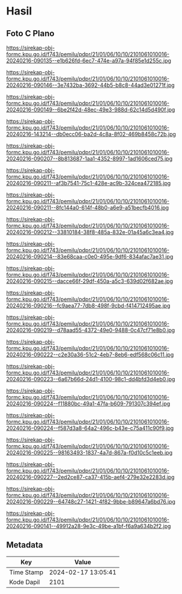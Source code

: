 # Hasil

## Foto C Plano

https://sirekap-obj-formc.kpu.go.id/f743/pemilu/pdpr/21/01/06/10/10/2101061010016-20240216-090135--e1b626fd-6ec7-474e-a97a-94f85e1d255c.jpg

https://sirekap-obj-formc.kpu.go.id/f743/pemilu/pdpr/21/01/06/10/10/2101061010016-20240216-090146--3e7432ba-3692-44b5-b8c8-44ad3e01271f.jpg

https://sirekap-obj-formc.kpu.go.id/f743/pemilu/pdpr/21/01/06/10/10/2101061010016-20240216-090149--6be2f42d-48ec-49e3-988d-62c14d5d490f.jpg

https://sirekap-obj-formc.kpu.go.id/f743/pemilu/pdpr/21/01/06/10/10/2101061010016-20240216-143214--db0ecc06-ba2d-4c8a-8f02-469b8458c72b.jpg

https://sirekap-obj-formc.kpu.go.id/f743/pemilu/pdpr/21/01/06/10/10/2101061010016-20240216-090207--8b813687-1aa1-4352-8997-1ad1606ced75.jpg

https://sirekap-obj-formc.kpu.go.id/f743/pemilu/pdpr/21/01/06/10/10/2101061010016-20240216-090211--af3b7541-75c1-428e-ac9b-324cea472185.jpg

https://sirekap-obj-formc.kpu.go.id/f743/pemilu/pdpr/21/01/06/10/10/2101061010016-20240216-090211--8fc144a0-614f-48b0-a6e9-a51becfb4016.jpg

https://sirekap-obj-formc.kpu.go.id/f743/pemilu/pdpr/21/01/06/10/10/2101061010016-20240216-090212--33810184-38f8-485a-832e-01a45a6c3ea4.jpg

https://sirekap-obj-formc.kpu.go.id/f743/pemilu/pdpr/21/01/06/10/10/2101061010016-20240216-090214--83e68caa-c0e0-495e-9df6-834afac7ae31.jpg

https://sirekap-obj-formc.kpu.go.id/f743/pemilu/pdpr/21/01/06/10/10/2101061010016-20240216-090215--dacce66f-29df-450a-a5c3-639d02f682ae.jpg

https://sirekap-obj-formc.kpu.go.id/f743/pemilu/pdpr/21/01/06/10/10/2101061010016-20240216-090216--fc9aea77-7db8-498f-9cbd-f414712495ae.jpg

https://sirekap-obj-formc.kpu.go.id/f743/pemilu/pdpr/21/01/06/10/10/2101061010016-20240216-090219--d78aad55-4372-49e0-9488-0c47cf71e8b0.jpg

https://sirekap-obj-formc.kpu.go.id/f743/pemilu/pdpr/21/01/06/10/10/2101061010016-20240216-090222--c2e30a36-51c2-4eb7-8eb6-edf568c06c11.jpg

https://sirekap-obj-formc.kpu.go.id/f743/pemilu/pdpr/21/01/06/10/10/2101061010016-20240216-090223--6a67b66d-24d1-4100-98c1-dd4bfd3d4eb0.jpg

https://sirekap-obj-formc.kpu.go.id/f743/pemilu/pdpr/21/01/06/10/10/2101061010016-20240216-090224--f11880bc-49a1-47fa-b609-791307c394ef.jpg

https://sirekap-obj-formc.kpu.go.id/f743/pemilu/pdpr/21/01/06/10/10/2101061010016-20240216-090224--f587d3a8-64a2-496c-b43e-c75a411c90f9.jpg

https://sirekap-obj-formc.kpu.go.id/f743/pemilu/pdpr/21/01/06/10/10/2101061010016-20240216-090225--98163493-1837-4a7d-867a-f0d10c5c1eeb.jpg

https://sirekap-obj-formc.kpu.go.id/f743/pemilu/pdpr/21/01/06/10/10/2101061010016-20240216-090227--2ed2ce87-ca37-415b-aef4-279e32e2283d.jpg

https://sirekap-obj-formc.kpu.go.id/f743/pemilu/pdpr/21/01/06/10/10/2101061010016-20240216-090229--64748c27-1421-4f82-9bbe-b89647a6bd76.jpg

https://sirekap-obj-formc.kpu.go.id/f743/pemilu/pdpr/21/01/06/10/10/2101061010016-20240216-090141--49912a28-9e3c-49be-a1bf-f6a9a634b2f2.jpg


## Metadata

| Key        | Value               |
| ---------- | ------------------- |
| Time Stamp | 2024-02-17 13:05:41 |
| Kode Dapil | 2101                |



